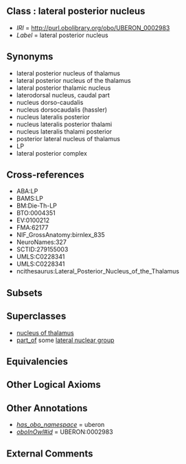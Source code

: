 
## Class : lateral posterior nucleus

 * *IRI* = http://purl.obolibrary.org/obo/UBERON_0002983
 * *Label* = lateral posterior nucleus

## Synonyms

 * lateral posterior nucleus of thalamus
 * lateral posterior nucleus of the thalamus
 * lateral posterior thalamic nucleus
 * laterodorsal nucleus, caudal part
 * nucleus dorso-caudalis
 * nucleus dorsocaudalis (hassler)
 * nucleus lateralis posterior
 * nucleus lateralis posterior thalami
 * nucleus lateralis thalami posterior
 * posterior lateral nucleus of thalamus
 * LP
 * lateral posterior complex

## Cross-references

 * ABA:LP
 * BAMS:LP
 * BM:Die-Th-LP
 * BTO:0004351
 * EV:0100212
 * FMA:62177
 * NIF_GrossAnatomy:birnlex_835
 * NeuroNames:327
 * SCTID:279155003
 * UMLS:C0228341
 * UMLS:C0228341
 * ncithesaurus:Lateral_Posterior_Nucleus_of_the_Thalamus

## Subsets


## Superclasses

 * [nucleus of thalamus](../../UBERON/92/UBERON_0007692.md)
 * [part_of](../../BFO/50/BFO_0000050.md) some [lateral nuclear group](../../UBERON/36/UBERON_0002736.md)

## Equivalencies


## Other Logical Axioms


## Other Annotations

 * *[has_obo_namespace](../../ce/oboInOwl#hasOBONamespace.md)* = uberon
 * *[oboInOwl#id](../../id/oboInOwl#id.md)* = UBERON:0002983

## External Comments

